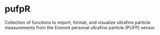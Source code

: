 # pufpR
Collection of functions to import, format, and visualize ultrafine particle measurements from the Enmont personal ultrafine particle (PUFP) sensor
